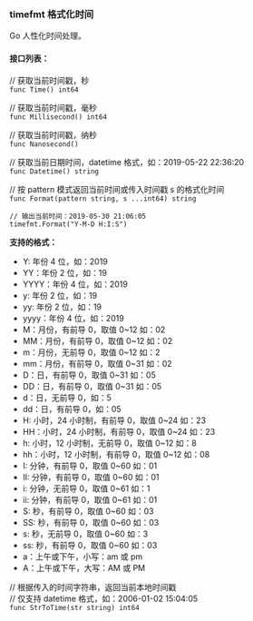 ### timefmt 格式化时间
Go 人性化时间处理。

#### 接口列表：
// 获取当前时间戳，秒  
`func Time() int64`

// 获取当前时间戳，毫秒  
`func Millisecond() int64`

// 获取当前时间戳，纳秒  
`func Nanosecond()`

// 获取当前日期时间，datetime 格式，如：2019-05-22 22:36:20  
`func Datetime() string`

// 按 pattern 模式返回当前时间或传入时间戳 s 的格式化时间  
`func Format(pattern string, s ...int64) string`
```
// 输出当前时间：2019-05-30 21:06:05
timefmt.Format("Y-M-D H:I:S")
```
**支持的格式：**
- Y: 年份 4 位，如：2019
- YY：年份 2 位，如：19
- YYYY：年份 4 位，如：2019
- y: 年份 2 位，如：19
- yy: 年份 2 位，如：19
- yyyy：年份 4 位，如：2019
- M：月份，有前导 0，取值 0~12 如：02
- MM：月份，有前导 0，取值 0~12 如：02
- m：月份，无前导 0，取值 0~12 如：2
- mm：月份，有前导 0，取值 0~31 如：02
- D：日，有前导 0，取值 0~31 如：05
- DD：日，有前导 0，取值 0~31 如：05
- d：日，无前导 0，如：5
- dd：日，有前导 0，如：05
- H: 小时，24 小时制，有前导 0，取值 0~24 如：23
- HH：小时，24 小时制，有前导 0，取值 0~24 如：23
- h: 小时，12 小时制，无前导 0，取值 0~12 如：8
- hh：小时，12 小时制，有前导 0，取值 0~12 如：08
- I: 分钟，有前导 0，取值 0~60 如：01
- II: 分钟，有前导 0，取值 0~60 如：01
- i: 分钟，无前导 0，取值 0~61 如：1
- ii: 分钟，有前导 0，取值 0~61 如：01
- S: 秒，有前导 0，取值 0~60 如：03
- SS: 秒，有前导 0，取值 0~60 如：03
- s: 秒，无前导 0，取值 0~60 如：3
- ss: 秒，有前导 0，取值 0~60 如：03
- a：上午或下午，小写：am 或 pm
- A：上午或下午，大写：AM 或 PM


// 根据传入的时间字符串，返回当前本地时间戳  
// 仅支持 datetime 格式，如：2006-01-02 15:04:05  
`func StrToTime(str string) int64`